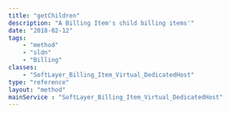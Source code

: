 ```yaml
---
title: "getChildren"
description: "A Billing Item's child billing items'"
date: "2018-02-12"
tags:
    - "method"
    - "sldn"
    - "Billing"
classes:
    - "SoftLayer_Billing_Item_Virtual_DedicatedHost"
type: "reference"
layout: "method"
mainService : "SoftLayer_Billing_Item_Virtual_DedicatedHost"
---
```

